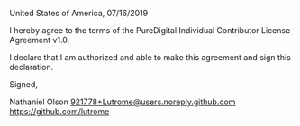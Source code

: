 United States of America, 07/16/2019

I hereby agree to the terms of the PureDigital Individual Contributor License
Agreement v1.0.

I declare that I am authorized and able to make this agreement and sign this
declaration.

Signed,

Nathaniel Olson 921778+Lutrome@users.noreply.github.com https://github.com/lutrome
